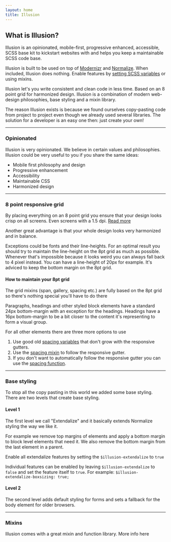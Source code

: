 ```yaml
---
layout: home
title: Illusion
---
```


## What is Illusion?
Illusion is an opinionated, mobile-first, progressive enhanced, accessible, SCSS base kit to kickstart websites with and helps you keep a maintainable SCSS code base.

Illusion is built to be used on top of <a href="#">Modernizr</a> and <a href="#">Normalize</a>. When included, Illusion does nothing. Enable features by <a href="#">setting SCSS variables</a> or using mixins.

Illusion let's you write consistent and clean code in less time. Based on an 8 point grid for harmonized design. Illusion is a combination of modern web-design philosophies, base styling and a mixin library.

The reason Illusion exists is because we found ourselves copy-pasting code from project to project even though we already used several libraries. The solution for a developer is an easy one then: just create your own!

---

### Opinionated
Illusion is very opinionated. We believe in certain values and philosophies. Illusion could be very useful to you if you share the same ideas:

- Mobile first philosophy and design
- Progressive enhancement
- Accessibility
- Maintainable CSS
- Harmonized design

---

### 8 point responsive grid
By placing everything on an 8 point grid you ensure that your design looks crisp on all screens. Even screens with a 1.5 dpi. <a href="https://builttoadapt.io/intro-to-the-8-point-grid-system-d2573cde8632">Read more</a>

Another great advantage is that your whole design looks very harmonized and in balance.

Exceptions could be fonts and their line-heights. For an optimal result you should try to maintain the line-height on the 8pt grid as much as possible. Whenever that's impossible because it looks weird you can always fall back to 4 pixel instead. You can have a line-height of 20px for example. It's adviced to keep the bottom margin on the 8pt grid.

#### How to maintain your 8pt grid
The grid mixins (span, gallery, spacing etc.) are fully based on the 8pt grid so there's nothing special you'll have to do there

Paragraphs, headings and other styled block elements have a standard 24px bottom-margin with an exception for the headings. Headings have a 16px bottom-margin to be a bit closer to the content it's representing to form a visual group.

For all other elements there are three more options to use
1. Use good old [spacing variables](#) that don't grow with the responsive gutters.
1. Use the [spacing mixin](#) to follow the responsive gutter.
1. If you don't want to automatically follow the responsive gutter you can use the [spacing function](#).

---

### Base styling

To stop all the copy pasting in this world we added some base styling. There are two levels that create base styling.

#### Level 1

The first level we call "Extendalize" and it basically extends Normalize styling the way we like it.

For example we remove top margins of elements and apply a bottom margin to block level elements that need it. We also remove the bottom margin from the last element in a parent.

Enable all extendalize features by setting the `$illusion-extendalize` to `true`

Individual features can be enabled by leaving `$illusion-extendalize` to `false` and set the feature itself to `true`. For example: `$illusion-extendalize-boxsizing: true;`

#### Level 2

The second level adds default styling for forms and sets a fallback for the body element for older browsers.

---

### Mixins

Illusion comes with a great mixin and function library. More info here